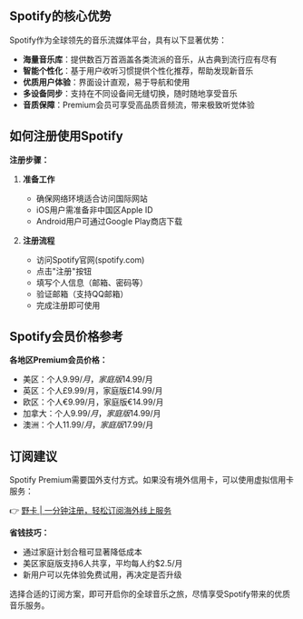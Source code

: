 ## Spotify的核心优势

Spotify作为全球领先的音乐流媒体平台，具有以下显著优势：

* **海量音乐库**：提供数百万首涵盖各类流派的音乐，从古典到流行应有尽有
* **智能个性化**：基于用户收听习惯提供个性化推荐，帮助发现新音乐
* **优质用户体验**：界面设计直观，易于导航和使用
* **多设备同步**：支持在不同设备间无缝切换，随时随地享受音乐
* **音质保障**：Premium会员可享受高品质音频流，带来极致听觉体验

## 如何注册使用Spotify

**注册步骤：**

1. **准备工作**
   - 确保网络环境适合访问国际网站
   - iOS用户需准备非中国区Apple ID
   - Android用户可通过Google Play商店下载

2. **注册流程**
   - 访问Spotify官网(spotify.com)
   - 点击"注册"按钮
   - 填写个人信息（邮箱、密码等）
   - 验证邮箱（支持QQ邮箱）
   - 完成注册即可使用

## Spotify会员价格参考

**各地区Premium会员价格：**

* 美区：个人$9.99/月，家庭版$14.99/月
* 英区：个人£9.99/月，家庭版£14.99/月
* 欧区：个人€9.99/月，家庭版€14.99/月
* 加拿大：个人$9.99/月，家庭版$14.99/月
* 澳洲：个人$11.99/月，家庭版$17.99/月

## 订阅建议

Spotify Premium需要国外支付方式。如果没有境外信用卡，可以使用虚拟信用卡服务：

👉 [野卡 | 一分钟注册，轻松订阅海外线上服务](https://bit.ly/bewildcard)

**省钱技巧：**
* 通过家庭计划合租可显著降低成本
* 美区家庭版支持6人共享，平均每人约$2.5/月
* 新用户可以先体验免费试用，再决定是否升级

选择合适的订阅方案，即可开启你的全球音乐之旅，尽情享受Spotify带来的优质音乐服务。